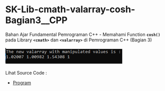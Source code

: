 # SK-Lib-cmath-valarray-cosh-Bagian3__CPP
Bahan Ajar Fundamental Pemrograman C++ - Memahami Function <code><b>cosh()</b></code> pada Library <code><b>&lt;cmath></b></code> dan <code><b>&lt;valarray></b></code> di Pemrograman C++ (Bagian 3)<br><br>
<img src="https://github.com/RizkyKhapidsyah/SK-Lib-cmath-valarray-cosh-Bagian3__CPP/blob/master/SK-Lib-cmath-valarray-cosh-Bagian3__CPP/result/001.PNG"><br><br>
Lihat Source Code : <br>
- <a href="https://github.com/RizkyKhapidsyah/SK-Lib-cmath-valarray-cosh-Bagian3__CPP/blob/master/SK-Lib-cmath-valarray-cosh-Bagian3__CPP/Source.cpp">Program</a>
